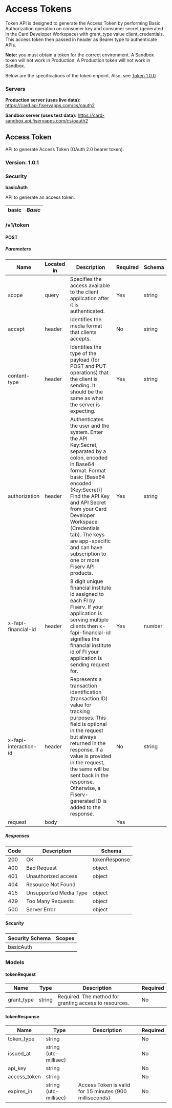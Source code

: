 # Access Tokens

Token API is designed to generate the Access Token by performing Basic Authorization operation on consumer key and consumer secret (generated in the Card Developer Workspace) with grant_type value client_credentials. This access token then passed in header as Bearer type to authenticate APIs.

**Note:** you must obtain a token for the correct environment.  A Sandbox token will not work in Production. A Production token will not work in Sandbox.

Below are the specifications of the token enpoint. Also, see [Token 1.0.0](../api/?type=post&path=/token&version=api)

### Servers

**Production server (uses live data):** https://card.api.fiservapps.com/cs/oauth2

**Sandbox server (uses test data):** https://card-sandbox.api.fiservapps.com/cs/oauth2

## Access Token
API to generate Access Token (OAuth 2.0 bearer token).

### Version: 1.0.1

### Security
**basicAuth**  

API to generate an access token.

|basic|*Basic*|
|---|---|

### /v1/token

#### POST

##### Parameters

| Name | Located in | Description | Required | Schema |
| ---- | ---------- | ----------- | -------- | ---- |
| scope | query | Specifies the access available to the client application after it is authenticated. | Yes | string |
| accept | header | Identifies the media format that clients accepts. | No | string |
| content-type | header | Identifies the type of the payload (for POST and PUT operations) that the client is sending. It should be the same as what the server is expecting. | Yes | string |
| authorization | header | Authenticates the user and the system. Enter the API Key:Secret, separated by a colon, encoded in Base64 format.  Format basic [Base64 encoded (Key:Secret)] Find the API Key and API Secret from your Card Developer Workspace (Credentials tab). The keys are app-specific and can have subscription to one or more Fiserv API products. | Yes | string |
| x-fapi-financial-id | header | 8 digit unique financial institute id assigned to each FI by Fiserv. If your application is serving multiple clients then x-fapi-financial-id signifies the financial institute id of FI your application is sending request for. | Yes | number |
| x-fapi-interaction-id | header | Represents a transaction identification (transaction ID) value for tracking purposes. This field is optional in the request but always returned in the response. If a value is provided in the request, the same will be sent back in the response. Otherwise, a Fiserv-generated ID is added to the response. | No | string |
| request | body |  | Yes |  |

##### Responses

| Code | Description | Schema |
| ---- | ----------- | ------ |
| 200 | OK | tokenResponse |
| 400 | Bad Request | object |
| 401 | Unauthorized access | object |
| 404 | Resource Not Found |  |
| 415 | Unsupported Media Type | object |
| 429 | Too Many Requests | object |
| 500 | Server Error | object |

##### Security

| Security Schema | Scopes |
| --- | --- |
| basicAuth | |

### Models


#### tokenRequest

| Name | Type | Description | Required |
| ---- | ---- | ----------- | -------- |
| grant_type | string | Required. The method for granting access to resources. | No |

#### tokenResponse

| Name | Type | Description | Required |
| ---- | ---- | ----------- | -------- |
| token_type | string |  | No |
| issued_at | string (utc-millisec) |  | No |
| api_key | string |  | No |
| access_token | string |  | No |
| expires_in | string (utc-millisec) | Access Token is valid for 15 minutes (900 milliseconds) | No |

